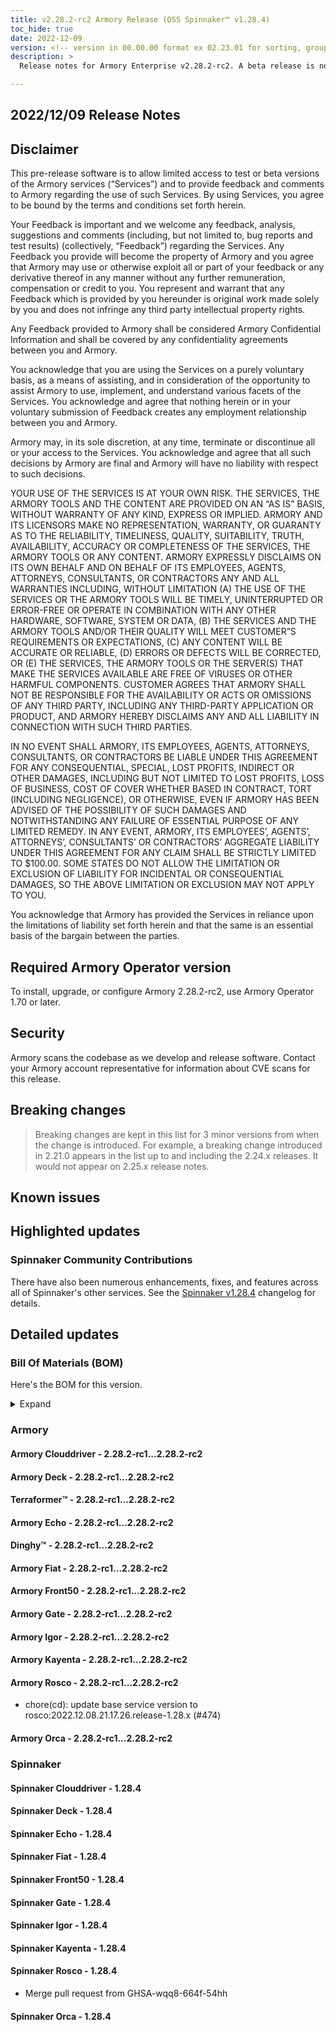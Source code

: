 ```yaml
---
title: v2.28.2-rc2 Armory Release (OSS Spinnaker™ v1.28.4)
toc_hide: true
date: 2022-12-09
version: <!-- version in 00.00.00 format ex 02.23.01 for sorting, grouping -->
description: >
  Release notes for Armory Enterprise v2.28.2-rc2. A beta release is not meant for installation in production environments.

---
```


## 2022/12/09 Release Notes

## Disclaimer

This pre-release software is to allow limited access to test or beta versions of the Armory services (“Services”) and to provide feedback and comments to Armory regarding the use of such Services. By using Services, you agree to be bound by the terms and conditions set forth herein.

Your Feedback is important and we welcome any feedback, analysis, suggestions and comments (including, but not limited to, bug reports and test results) (collectively, “Feedback”) regarding the Services. Any Feedback you provide will become the property of Armory and you agree that Armory may use or otherwise exploit all or part of your feedback or any derivative thereof in any manner without any further remuneration, compensation or credit to you. You represent and warrant that any Feedback which is provided by you hereunder is original work made solely by you and does not infringe any third party intellectual property rights.

Any Feedback provided to Armory shall be considered Armory Confidential Information and shall be covered by any confidentiality agreements between you and Armory.

You acknowledge that you are using the Services on a purely voluntary basis, as a means of assisting, and in consideration of the opportunity to assist Armory to use, implement, and understand various facets of the Services. You acknowledge and agree that nothing herein or in your voluntary submission of Feedback creates any employment relationship between you and Armory.

Armory may, in its sole discretion, at any time, terminate or discontinue all or your access to the Services. You acknowledge and agree that all such decisions by Armory are final and Armory will have no liability with respect to such decisions.

YOUR USE OF THE SERVICES IS AT YOUR OWN RISK. THE SERVICES, THE ARMORY TOOLS AND THE CONTENT ARE PROVIDED ON AN “AS IS” BASIS, WITHOUT WARRANTY OF ANY KIND, EXPRESS OR IMPLIED. ARMORY AND ITS LICENSORS MAKE NO REPRESENTATION, WARRANTY, OR GUARANTY AS TO THE RELIABILITY, TIMELINESS, QUALITY, SUITABILITY, TRUTH, AVAILABILITY, ACCURACY OR COMPLETENESS OF THE SERVICES, THE ARMORY TOOLS OR ANY CONTENT. ARMORY EXPRESSLY DISCLAIMS ON ITS OWN BEHALF AND ON BEHALF OF ITS EMPLOYEES, AGENTS, ATTORNEYS, CONSULTANTS, OR CONTRACTORS ANY AND ALL WARRANTIES INCLUDING, WITHOUT LIMITATION (A) THE USE OF THE SERVICES OR THE ARMORY TOOLS WILL BE TIMELY, UNINTERRUPTED OR ERROR-FREE OR OPERATE IN COMBINATION WITH ANY OTHER HARDWARE, SOFTWARE, SYSTEM OR DATA, (B) THE SERVICES AND THE ARMORY TOOLS AND/OR THEIR QUALITY WILL MEET CUSTOMER”S REQUIREMENTS OR EXPECTATIONS, (C) ANY CONTENT WILL BE ACCURATE OR RELIABLE, (D) ERRORS OR DEFECTS WILL BE CORRECTED, OR (E) THE SERVICES, THE ARMORY TOOLS OR THE SERVER(S) THAT MAKE THE SERVICES AVAILABLE ARE FREE OF VIRUSES OR OTHER HARMFUL COMPONENTS. CUSTOMER AGREES THAT ARMORY SHALL NOT BE RESPONSIBLE FOR THE AVAILABILITY OR ACTS OR OMISSIONS OF ANY THIRD PARTY, INCLUDING ANY THIRD-PARTY APPLICATION OR PRODUCT, AND ARMORY HEREBY DISCLAIMS ANY AND ALL LIABILITY IN CONNECTION WITH SUCH THIRD PARTIES.

IN NO EVENT SHALL ARMORY, ITS EMPLOYEES, AGENTS, ATTORNEYS, CONSULTANTS, OR CONTRACTORS BE LIABLE UNDER THIS AGREEMENT FOR ANY CONSEQUENTIAL, SPECIAL, LOST PROFITS, INDIRECT OR OTHER DAMAGES, INCLUDING BUT NOT LIMITED TO LOST PROFITS, LOSS OF BUSINESS, COST OF COVER WHETHER BASED IN CONTRACT, TORT (INCLUDING NEGLIGENCE), OR OTHERWISE, EVEN IF ARMORY HAS BEEN ADVISED OF THE POSSIBILITY OF SUCH DAMAGES AND NOTWITHSTANDING ANY FAILURE OF ESSENTIAL PURPOSE OF ANY LIMITED REMEDY. IN ANY EVENT, ARMORY, ITS EMPLOYEES’, AGENTS’, ATTORNEYS’, CONSULTANTS’ OR CONTRACTORS’ AGGREGATE LIABILITY UNDER THIS AGREEMENT FOR ANY CLAIM SHALL BE STRICTLY LIMITED TO $100.00. SOME STATES DO NOT ALLOW THE LIMITATION OR EXCLUSION OF LIABILITY FOR INCIDENTAL OR CONSEQUENTIAL DAMAGES, SO THE ABOVE LIMITATION OR EXCLUSION MAY NOT APPLY TO YOU.

You acknowledge that Armory has provided the Services in reliance upon the limitations of liability set forth herein and that the same is an essential basis of the bargain between the parties.


## Required Armory Operator version

To install, upgrade, or configure Armory 2.28.2-rc2, use Armory Operator 1.70 or later.

## Security

Armory scans the codebase as we develop and release software. Contact your Armory account representative for information about CVE scans for this release.

## Breaking changes
<!-- Copy/paste from the previous version if there are recent ones. We can drop breaking changes after 3 minor versions. Add new ones from OSS and Armory. -->

> Breaking changes are kept in this list for 3 minor versions from when the change is introduced. For example, a breaking change introduced in 2.21.0 appears in the list up to and including the 2.24.x releases. It would not appear on 2.25.x release notes.

## Known issues
<!-- Copy/paste known issues from the previous version if they're not fixed. Add new ones from OSS and Armory. If there aren't any issues, state that so readers don't think we forgot to fill out this section. -->

## Highlighted updates

<!--
Each item category (such as UI) under here should be an h3 (###). List the following info that service owners should be able to provide:
- Major changes or new features we want to call out for Armory and OSS. Changes should be grouped under end user understandable sections. For example, instead of Deck, use UI. Instead of Fiat, use Permissions.
- Fixes to any known issues from previous versions that we have in release notes. These can all be grouped under a Fixed issues H3.
-->




###  Spinnaker Community Contributions

There have also been numerous enhancements, fixes, and features across all of Spinnaker's other services. See the
[Spinnaker v1.28.4](https://www.spinnaker.io/changelogs/1.28.4-changelog/) changelog for details.

## Detailed updates

### Bill Of Materials (BOM)

Here's the BOM for this version.
<details><summary>Expand</summary>
<pre class="highlight">
<code>artifactSources:
  dockerRegistry: docker.io/armory
dependencies:
  redis:
    commit: null
    version: 2:2.8.4-2
services:
  clouddriver:
    commit: 960c72d1e7e7b9e857d94af9731c3441426ee073
    version: 2.28.2-rc2
  deck:
    commit: 6798fd1789d2c062c4a1cd2e33615e6bad9aa90b
    version: 2.28.2-rc2
  dinghy:
    commit: c4ed5b19dbcfefe8dea14cdff7df9a8ab540eba3
    version: 2.28.2-rc2
  echo:
    commit: 6d4e4ae054b7a13050a1d271b3c771a790e27fc6
    version: 2.28.2-rc2
  fiat:
    commit: fce52482097b606389328d25d220be5eaaddab21
    version: 2.28.2-rc2
  front50:
    commit: 1e5d3a5dfce38d26f809dee107d8145c00caa27e
    version: 2.28.2-rc2
  gate:
    commit: 65bdd30238312bbca2dce613825eda7ae88f1dfa
    version: 2.28.2-rc2
  igor:
    commit: 61ce26babfcd0bdf62872c24e707ca5b5371a381
    version: 2.28.2-rc2
  kayenta:
    commit: 6004bfd90ad2e4fa9b02dddc26253210b8aa3a3c
    version: 2.28.2-rc2
  monitoring-daemon:
    commit: null
    version: 2.26.0
  monitoring-third-party:
    commit: null
    version: 2.26.0
  orca:
    commit: 76fe72a46566bb404eb4db4c842ecb0775c546bf
    version: 2.28.2-rc2
  rosco:
    commit: 945f21dec252da7dd2e00c8d23a1687aa3b9841a
    version: 2.28.2-rc2
  terraformer:
    commit: 57c6a9a72d4cfccb7caf229e360fa7f17410afea
    version: 2.28.2-rc2
timestamp: "2022-12-08 23:17:08"
version: 2.28.2-rc2
</code>
</pre>
</details>

### Armory


#### Armory Clouddriver - 2.28.2-rc1...2.28.2-rc2


#### Armory Deck - 2.28.2-rc1...2.28.2-rc2


#### Terraformer™ - 2.28.2-rc1...2.28.2-rc2


#### Armory Echo - 2.28.2-rc1...2.28.2-rc2


#### Dinghy™ - 2.28.2-rc1...2.28.2-rc2


#### Armory Fiat - 2.28.2-rc1...2.28.2-rc2


#### Armory Front50 - 2.28.2-rc1...2.28.2-rc2


#### Armory Gate - 2.28.2-rc1...2.28.2-rc2


#### Armory Igor - 2.28.2-rc1...2.28.2-rc2


#### Armory Kayenta - 2.28.2-rc1...2.28.2-rc2


#### Armory Rosco - 2.28.2-rc1...2.28.2-rc2

  - chore(cd): update base service version to rosco:2022.12.08.21.17.26.release-1.28.x (#474)

#### Armory Orca - 2.28.2-rc1...2.28.2-rc2



### Spinnaker


#### Spinnaker Clouddriver - 1.28.4


#### Spinnaker Deck - 1.28.4


#### Spinnaker Echo - 1.28.4


#### Spinnaker Fiat - 1.28.4


#### Spinnaker Front50 - 1.28.4


#### Spinnaker Gate - 1.28.4


#### Spinnaker Igor - 1.28.4


#### Spinnaker Kayenta - 1.28.4


#### Spinnaker Rosco - 1.28.4

  - Merge pull request from GHSA-wqq8-664f-54hh

#### Spinnaker Orca - 1.28.4



